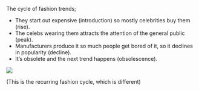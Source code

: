 The cycle of fashion trends;

 - They start out expensive (introduction) so mostly celebrities buy them (rise).
 - The celebs wearing them attracts the attention of the general public (peak).
 - Manufacturers produce it so much people get bored of it, so it declines in popularity (decline).
 - It’s obsolete and the next trend happens (obsolescence).

![](https://www.didtcampus.com/wp-content/uploads/2020/05/Image-2-Photo-Copyrights-goldnfiber-recurring-fashion.jpg)

(This is the recurring fashion cycle, which is different)
